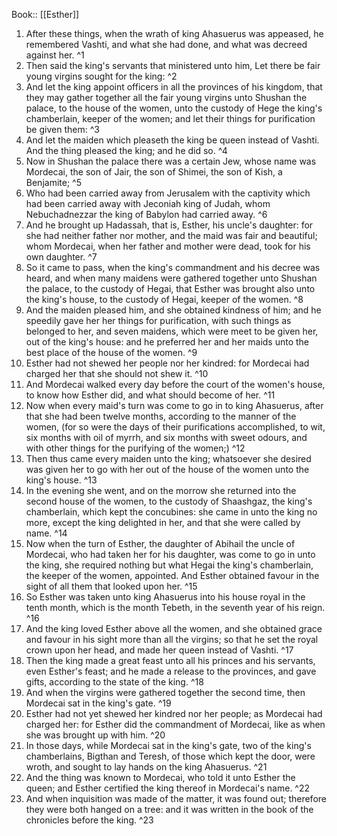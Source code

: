  Book:: [[Esther]]
 1. After these things, when the wrath of king Ahasuerus was appeased, he remembered Vashti, and what she had done, and what was decreed against her. ^1
 2. Then said the king's servants that ministered unto him, Let there be fair young virgins sought for the king: ^2
 3. And let the king appoint officers in all the provinces of his kingdom, that they may gather together all the fair young virgins unto Shushan the palace, to the house of the women, unto the custody of Hege the king's chamberlain, keeper of the women; and let their things for purification be given them: ^3
 4. And let the maiden which pleaseth the king be queen instead of Vashti. And the thing pleased the king; and he did so. ^4
 5. Now in Shushan the palace there was a certain Jew, whose name was Mordecai, the son of Jair, the son of Shimei, the son of Kish, a Benjamite; ^5
 6. Who had been carried away from Jerusalem with the captivity which had been carried away with Jeconiah king of Judah, whom Nebuchadnezzar the king of Babylon had carried away. ^6
 7. And he brought up Hadassah, that is, Esther, his uncle's daughter: for she had neither father nor mother, and the maid was fair and beautiful; whom Mordecai, when her father and mother were dead, took for his own daughter. ^7
 8. So it came to pass, when the king's commandment and his decree was heard, and when many maidens were gathered together unto Shushan the palace, to the custody of Hegai, that Esther was brought also unto the king's house, to the custody of Hegai, keeper of the women. ^8
 9. And the maiden pleased him, and she obtained kindness of him; and he speedily gave her her things for purification, with such things as belonged to her, and seven maidens, which were meet to be given her, out of the king's house: and he preferred her and her maids unto the best place of the house of the women. ^9
 10. Esther had not shewed her people nor her kindred: for Mordecai had charged her that she should not shew it. ^10
 11. And Mordecai walked every day before the court of the women's house, to know how Esther did, and what should become of her. ^11
 12. Now when every maid's turn was come to go in to king Ahasuerus, after that she had been twelve months, according to the manner of the women, (for so were the days of their purifications accomplished, to wit, six months with oil of myrrh, and six months with sweet odours, and with other things for the purifying of the women;) ^12
 13. Then thus came every maiden unto the king; whatsoever she desired was given her to go with her out of the house of the women unto the king's house. ^13
 14. In the evening she went, and on the morrow she returned into the second house of the women, to the custody of Shaashgaz, the king's chamberlain, which kept the concubines: she came in unto the king no more, except the king delighted in her, and that she were called by name. ^14
 15. Now when the turn of Esther, the daughter of Abihail the uncle of Mordecai, who had taken her for his daughter, was come to go in unto the king, she required nothing but what Hegai the king's chamberlain, the keeper of the women, appointed. And Esther obtained favour in the sight of all them that looked upon her. ^15
 16. So Esther was taken unto king Ahasuerus into his house royal in the tenth month, which is the month Tebeth, in the seventh year of his reign. ^16
 17. And the king loved Esther above all the women, and she obtained grace and favour in his sight more than all the virgins; so that he set the royal crown upon her head, and made her queen instead of Vashti. ^17
 18. Then the king made a great feast unto all his princes and his servants, even Esther's feast; and he made a release to the provinces, and gave gifts, according to the state of the king. ^18
 19. And when the virgins were gathered together the second time, then Mordecai sat in the king's gate. ^19
 20. Esther had not yet shewed her kindred nor her people; as Mordecai had charged her: for Esther did the commandment of Mordecai, like as when she was brought up with him. ^20
 21. In those days, while Mordecai sat in the king's gate, two of the king's chamberlains, Bigthan and Teresh, of those which kept the door, were wroth, and sought to lay hands on the king Ahasuerus. ^21
 22. And the thing was known to Mordecai, who told it unto Esther the queen; and Esther certified the king thereof in Mordecai's name. ^22
 23. And when inquisition was made of the matter, it was found out; therefore they were both hanged on a tree: and it was written in the book of the chronicles before the king. ^23

